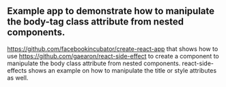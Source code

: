 ## Example app to demonstrate how to manipulate the body-tag class attribute from nested components.

https://github.com/facebookincubator/create-react-app that shows how to use https://github.com/gaearon/react-side-effect to create a component to manipulate the body class attribute from nested components. react-side-effects shows an example on how to manipulate the title or style attributes as well.
